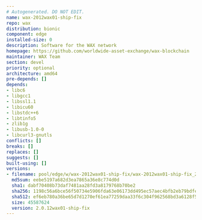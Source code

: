 ```yaml
---
# Autogenerated. DO NOT EDIT.
name: wax-2012wax01-ship-fix
repo: wax
distribution: bionic
component: edge
installed-size: 0
description: Software for the WAX network
homepage: https://github.com/worldwide-asset-exchange/wax-blockchain
maintainer: WAX Team
section: devel
priority: optional
architecture: amd64
pre-depends: []
depends:
- libc6
- libgcc1
- libssl1.1
- libicu60
- libstdc++6
- libtinfo5
- zlib1g
- libusb-1.0-0
- libcurl3-gnutls
conflicts: []
breaks: []
replaces: []
suggests: []
built-using: []
versions:
- filename: pool/edge/w/wax-2012wax01-ship-fix/wax-2012wax01-ship-fix_2.0.12wax01-ship-fix-1-ubuntu-18.04_amd64.deb
  md5sum: eebe5197a682d3ea7865a36e8c774d0d
  sha1: dabf70408b73daf7481aa28fd3a8179768b70be2
  sha256: 1198c56a6bce56f50734e5906fda63e06173dd495ec57aec4bfb2eb79bdfe1e5
  sha512: ef6eb780a36be65d7d1270ef61ea77259daa33f6c304f962568bd3a6128f5dd4c14d254be01b02432fe8acadfb6fe9ed8a82f7941d1bbff50a58e66b64765282
  size: 45587624
  version: 2.0.12wax01-ship-fix
---
```

